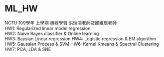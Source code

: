 # ML_HW
NCTU 109學年 上學期 機器學習 洪瑞鴻老師及邱維辰老師  
HW1: Regularized linear model regression  
HW2: Naive Bayes classifier & Online learning  
HW3: Baysian Linear regression
HW4: Logistic regression & EM algorithm
HW5: Gaussian Process & SVM
HW6: Kernel Kmeans & Spectral Clustering
HW7: PCA, LDA & SNE
